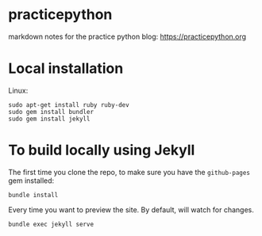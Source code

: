 practicepython
==============

markdown notes for the practice python blog: https://practicepython.org


Local installation
==================
Linux:

```
sudo apt-get install ruby ruby-dev
sudo gem install bundler
sudo gem install jekyll
```

To build locally using Jekyll
===================
The first time you clone the repo, to make sure you have the `github-pages` gem installed:

```
bundle install
```

Every time you want to preview the site. By default, will watch for changes.
```
bundle exec jekyll serve
```
